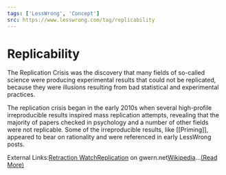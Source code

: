 ```yaml
---
tags: ['LessWrong', 'Concept']
src: https://www.lesswrong.com/tag/replicability
---
```


# Replicability
The Replication Crisis was the discovery that many fields of so-called science were producing experimental results that could not be replicated, because they were illusions resulting from bad statistical and experimental practices.

The replication crisis began in the early 2010s when several high-profile irreproducible results inspired mass replication attempts, revealing that the majority of papers checked in psychology and a number of other fields were not replicable. Some of the irreproducible results, like [[Priming]], appeared to bear on rationality and were referenced in early LessWrong posts.

External Links:[Retraction Watch](https://retractionwatch.com/)[Replication](https://www.gwern.net/Replication) on gwern.net[Wikipedia](https://en.wikipedia.org/wiki/Replication_crisis)...[(Read More)]()

